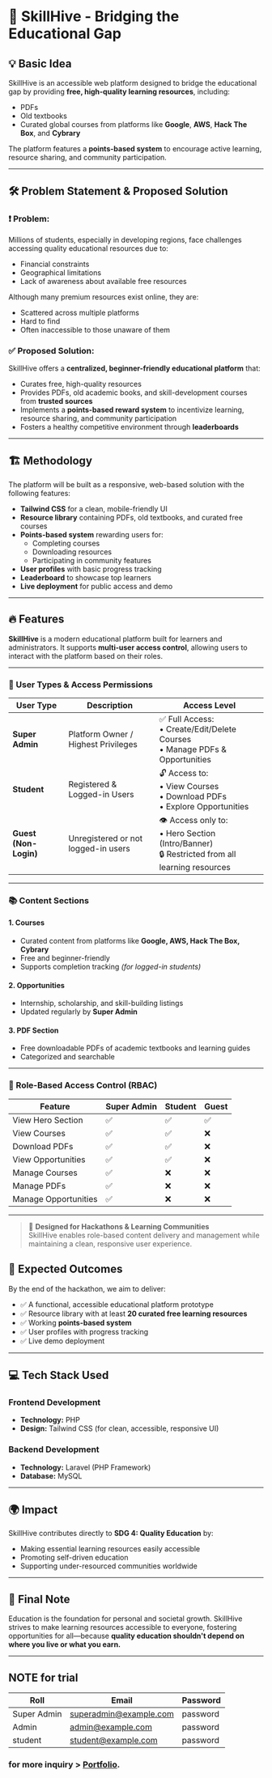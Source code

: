 # 🚀 SkillHive - Bridging the Educational Gap


## 💡 Basic Idea

SkillHive is an accessible web platform designed to bridge the educational gap by providing **free, high-quality learning resources**, including:

- PDFs  
- Old textbooks  
- Curated global courses from platforms like **Google**, **AWS**, **Hack The Box**, and **Cybrary**  

The platform features a **points-based system** to encourage active learning, resource sharing, and community participation.

---

## 🛠 Problem Statement & Proposed Solution

### ❗ Problem:

Millions of students, especially in developing regions, face challenges accessing quality educational resources due to:

- Financial constraints  
- Geographical limitations  
- Lack of awareness about available free resources  

Although many premium resources exist online, they are:

- Scattered across multiple platforms  
- Hard to find  
- Often inaccessible to those unaware of them  

### ✅ Proposed Solution:

SkillHive offers a **centralized, beginner-friendly educational platform** that:

- Curates free, high-quality resources  
- Provides PDFs, old academic books, and skill-development courses from **trusted sources**  
- Implements a **points-based reward system** to incentivize learning, resource sharing, and community participation  
- Fosters a healthy competitive environment through **leaderboards**  

---

## 🏗 Methodology

The platform will be built as a responsive, web-based solution with the following features:

- **Tailwind CSS** for a clean, mobile-friendly UI  
- **Resource library** containing PDFs, old textbooks, and curated free courses  
- **Points-based system** rewarding users for:  
  - Completing courses  
  - Downloading resources  
  - Participating in community features  
- **User profiles** with basic progress tracking  
- **Leaderboard** to showcase top learners  
- **Live deployment** for public access and demo  

---

## 🔥 Features

**SkillHive** is a modern educational platform built for learners and administrators. It supports **multi-user access control**, allowing users to interact with the platform based on their roles.

---

### 👥 User Types & Access Permissions

| User Type         | Description                                                  | Access Level                                                                 |
|------------------|--------------------------------------------------------------|------------------------------------------------------------------------------|
| **Super Admin**   | Platform Owner / Highest Privileges                         | ✅ Full Access:<br>• Create/Edit/Delete Courses<br>• Manage PDFs & Opportunities |
| **Student**       | Registered & Logged-in Users                                | 🔓 Access to:<br>• View Courses<br>• Download PDFs<br>• Explore Opportunities |
| **Guest (Non-Login)** | Unregistered or not logged-in users                   | 👁️ Access only to:<br>• Hero Section (Intro/Banner)<br>🔒 Restricted from all learning resources |

---

### 📚 Content Sections

#### 1. Courses
- Curated content from platforms like **Google, AWS, Hack The Box, Cybrary**
- Free and beginner-friendly
- Supports completion tracking *(for logged-in students)*

#### 2. Opportunities
- Internship, scholarship, and skill-building listings
- Updated regularly by **Super Admin**

#### 3. PDF Section
- Free downloadable PDFs of academic textbooks and learning guides
- Categorized and searchable

---

### 🔐 Role-Based Access Control (RBAC)

| Feature              | Super Admin | Student | Guest |
|---------------------|-------------|---------|-------|
| View Hero Section   | ✅          | ✅      | ✅    |
| View Courses        | ✅          | ✅      | ❌    |
| Download PDFs       | ✅          | ✅      | ❌    |
| View Opportunities  | ✅          | ✅      | ❌    |
| Manage Courses      | ✅          | ❌      | ❌    |
| Manage PDFs         | ✅          | ❌      | ❌    |
| Manage Opportunities| ✅          | ❌      | ❌    |

---

> 🚀 **Designed for Hackathons & Learning Communities**  
> SkillHive enables role-based content delivery and management while maintaining a clean, responsive user experience.



## 🎯 Expected Outcomes

By the end of the hackathon, we aim to deliver:

- ✅ A functional, accessible educational platform prototype  
- ✅ Resource library with at least **20 curated free learning resources**  
- ✅ Working **points-based system**  
- ✅ User profiles with progress tracking  
- ✅ Live demo deployment  

---

## 💻 Tech Stack Used

### Frontend Development

- **Technology:** PHP  
- **Design:** Tailwind CSS (for clean, accessible, responsive UI)  

### Backend Development

- **Technology:** Laravel (PHP Framework)  
- **Database:** MySQL  

---

## 🌍 Impact

SkillHive contributes directly to **SDG 4: Quality Education** by:

- Making essential learning resources easily accessible  
- Promoting self-driven education  
- Supporting under-resourced communities worldwide  

---

## 📢 Final Note

Education is the foundation for personal and societal growth. SkillHive strives to make learning resources accessible to everyone, fostering opportunities for all—because **quality education shouldn't depend on where you live or what you earn.**

---

## NOTE for trial 


| Roll |  Email | Password | 
|--------|----------|-----------|
|Super Admin | superadmin@example.com | password |
|Admin | admin@example.com | password |
|student | student@example.com | password |


### for more inquiry > [Portfolio](https://dhiresh.info.np "dhiresh.info.np for contact me").
